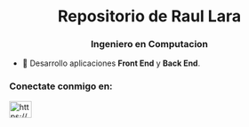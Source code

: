 <h1 align="center">Repositorio de Raul Lara</h1>
<h3 align="center">Ingeniero en Computacion</h3>

- 📄 Desarrollo aplicaciones **Front End** y **Back End**.


<h3 align="left">Conectate conmigo en:</h3>
<p align="left">
<a href="https://www.linkedin.com/in/raul-lara-hernandez/" target="blank"><img align="center" src="https://raw.githubusercontent.com/rahuldkjain/github-profile-readme-generator/master/src/images/icons/Social/linked-in-alt.svg" alt="https://www.linkedin.com/in/raul-lara-hernandez/" height="30" width="40" /></a>
